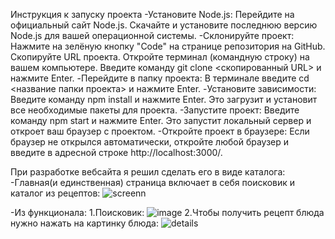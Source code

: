 Инструкция к запуску проекта
-Установите Node.js:
Перейдите на официальный сайт Node.js.
Скачайте и установите последнюю версию Node.js для вашей операционной системы.
-Склонируйте проект:
Нажмите на зелёную кнопку "Code" на странице репозитория на GitHub.
Скопируйте URL проекта.
Откройте терминал (командную строку) на вашем компьютере.
Введите команду git clone <скопированный URL> и нажмите Enter.
-Перейдите в папку проекта:
В терминале введите cd <название папки проекта> и нажмите Enter.
-Установите зависимости:
Введите команду npm install и нажмите Enter. Это загрузит и установит все необходимые пакеты для проекта.
-Запустите проект:
Введите команду npm start и нажмите Enter.
Это запустит локальный сервер и откроет ваш браузер с проектом.
-Откройте проект в браузере:
Если браузер не открылся автоматически, откройте любой браузер и введите в адресной строке http://localhost:3000/.

При разработке вебсайта я решил сделать его в виде каталога:
-Главная(и единственная) страница включает в себя поисковик и каталог из рецептов:
![screenn](https://github.com/tanquraii/nFactorial-Task-9/assets/166912843/86cdcfc9-af89-4e82-b2c0-f92b8360eb06)

-Из функционала:
1.Поисковик:
![image](https://github.com/tanquraii/nFactorial-Task-9/assets/166912843/6e1669b8-38c0-4cd6-9ace-1f201e6a1f14)
2.Чтобы получить рецепт блюда нужно нажать на картинку блюда:
![details](https://github.com/tanquraii/nFactorial-Task-9/assets/166912843/cae1b57c-16af-497b-99c8-649052e5cfcc)
